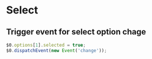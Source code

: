 # Select

## Trigger event for select option chage

```js
$0.options[1].selected = true;
$0.dispatchEvent(new Event('change'));
```
